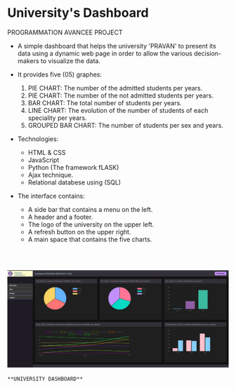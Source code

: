 # University's Dashboard
PROGRAMMATION AVANCEE PROJECT

* A simple dashboard that helps the university 'PRAVAN' to present its data using a dynamic web page in order to allow the various decision-makers
to visualize the data.

* It provides five (05) graphes:
  1. PIE CHART: The number of the admitted students per years.
  2. PIE CHART: The number of the not admitted students per years.
  3. BAR CHART: The total number of students per years.
  4. LINE CHART: The evolution of the number of students of each speciality per years.
  5. GROUPED BAR CHART: The number of students per sex and years.

* Technologies:
  - HTML & CSS
  - JavaScript
  - Python (The framework fLASK)
  - Ajax technique.
  - Relational databese using (SQL)

* The interface contains:
  - A side bar that contains a menu on the left.
  - A header and a footer.
  - The logo of the university on the upper left.
  - A refresh button on the upper right.
  - A main space that contains the five charts.
 
 </br>
 </br>

![Dashboard](Dashboard.JPG)

    **UNIVERSITY DASHBOARD**

